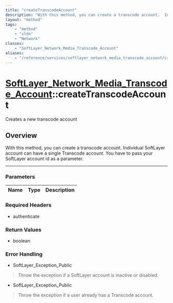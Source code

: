 ```yaml
---
title: "createTranscodeAccount"
description: "With this method, you can create a transcode account.  Individual SoftLayer account can have a single Transcode account.... "
layout: "method"
tags:
    - "method"
    - "sldn"
    - "Network"
classes:
    - "SoftLayer_Network_Media_Transcode_Account"
aliases:
    - "/reference/services/softlayer_network_media_transcode_account/createTranscodeAccount"
---
```

# [SoftLayer_Network_Media_Transcode_Account](/reference/services/SoftLayer_Network_Media_Transcode_Account)::createTranscodeAccount


Creates a new transcode account


## Overview 
With this method, you can create a transcode account.  Individual SoftLayer account can have a single Transcode account. You have to pass your SoftLayer account id as a parameter. 

-----

### Parameters 
|Name | Type | Description |
| --- | --- | --- |


### Required Headers
* authenticate


### Return Values
* boolean



### Error Handling

* SoftLayer_Exception_Public 

> Throw the exception if a SoftLayer account is inactive or disabled. 

* SoftLayer_Exception_Public 

> Throw the exception if a user already has a Transcode account. 



